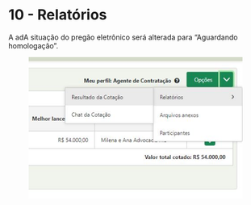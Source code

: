 # 10 - Relatórios

A adA situação do pregão eletrônico será alterada para “Aguardando homologação”.



<figure><img src="../../.gitbook/assets/Capturar.JPG" alt=""><figcaption></figcaption></figure>
